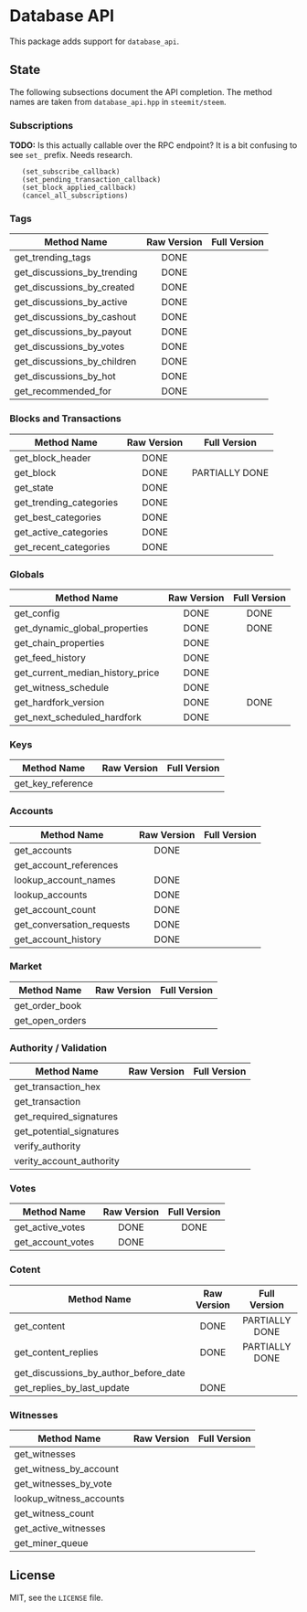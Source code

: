 # Database API

This package adds support for `database_api`.

## State

The following subsections document the API completion. The method names
are taken from `database_api.hpp` in `steemit/steem`.

### Subscriptions

**TODO:** Is this actually callable over the RPC endpoint?
It is a bit confusing to see `set_` prefix. Needs research.

```
   (set_subscribe_callback)
   (set_pending_transaction_callback)
   (set_block_applied_callback)
   (cancel_all_subscriptions)
```

### Tags

| Method Name                 | Raw Version | Full Version |
| --------------------------- |:-----------:|:------------:|
| get_trending_tags           | DONE        |              |
| get_discussions_by_trending | DONE        |              |
| get_discussions_by_created  | DONE        |              |
| get_discussions_by_active   | DONE        |              |
| get_discussions_by_cashout  | DONE        |              |
| get_discussions_by_payout   | DONE        |              |
| get_discussions_by_votes    | DONE        |              |
| get_discussions_by_children | DONE        |              |
| get_discussions_by_hot      | DONE        |              |
| get_recommended_for         | DONE        |              |

### Blocks and Transactions

| Method Name             | Raw Version | Full Version   |
| ----------------------- |:-----------:|:--------------:|
| get_block_header        | DONE        |                |
| get_block               | DONE        | PARTIALLY DONE |
| get_state               | DONE        |                |
| get_trending_categories | DONE        |                |
| get_best_categories     | DONE        |                |
| get_active_categories   | DONE        |                |
| get_recent_categories   | DONE        |                |

### Globals

| Method Name                      | Raw Version | Full Version   |
| -------------------------------- |:-----------:|:--------------:|
| get_config                       | DONE        | DONE           |
| get_dynamic_global_properties    | DONE        | DONE           |
| get_chain_properties             | DONE        |                |
| get_feed_history                 | DONE        |                |
| get_current_median_history_price | DONE        |                |
| get_witness_schedule             | DONE        |                |
| get_hardfork_version             | DONE        | DONE           |
| get_next_scheduled_hardfork      | DONE        |                |

### Keys

| Method Name       | Raw Version | Full Version |
| ----------------- |:-----------:|:------------:|
| get_key_reference |             |              |

### Accounts

| Method Name               | Raw Version | Full Version |
| ------------------------- |:-----------:|:------------:|
| get_accounts              | DONE        |              |
| get_account_references    |             |              |
| lookup_account_names      | DONE        |              |
| lookup_accounts           | DONE        |              |
| get_account_count         | DONE        |              |
| get_conversation_requests | DONE        |              |
| get_account_history       | DONE        |              |

### Market

| Method Name     | Raw Version | Full Version |
| --------------- |:-----------:|:------------:|
| get_order_book  |             |              |
| get_open_orders |             |              |

### Authority / Validation

| Method Name              | Raw Version | Full Version |
| ------------------------ |:-----------:|:------------:|
| get_transaction_hex      |             |              |
| get_transaction          |             |              |
| get_required_signatures  |             |              |
| get_potential_signatures |             |              |
| verify_authority         |             |              |
| verity_account_authority |             |              |

### Votes

| Method Name       | Raw Version | Full Version |
| ----------------- |:-----------:|:------------:|
| get_active_votes  | DONE        | DONE         |
| get_account_votes | DONE        |              |

### Cotent

| Method Name                           | Raw Version | Full Version   |
| ------------------------------------- |:-----------:|:--------------:|
| get_content                           | DONE        | PARTIALLY DONE |
| get_content_replies                   | DONE        | PARTIALLY DONE |
| get_discussions_by_author_before_date |             |                |
| get_replies_by_last_update            | DONE        |                |

### Witnesses

| Method Name             | Raw Version | Full Version |
| ----------------------- |:-----------:|:------------:|
| get_witnesses           |             |              |
| get_witness_by_account  |             |              |
| get_witnesses_by_vote   |             |              |
| lookup_witness_accounts |             |              |
| get_witness_count       |             |              |
| get_active_witnesses    |             |              |
| get_miner_queue         |             |              |

## License

MIT, see the `LICENSE` file.
